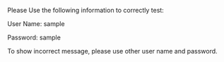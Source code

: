 Please Use the following information to correctly test:

User Name: sample


Password: sample

To show incorrect message, please use other user name and password.
